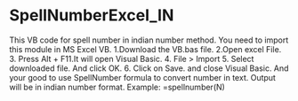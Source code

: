 # SpellNumberExcel_IN
This VB code for spell number in indian number method. You need to import this module in MS Excel VB.
1.Download the VB.bas file.
2.Open excel File.
3. Press Alt + F11.It will open Visual Basic.
4. File > Import
5. Select downloaded file. And click OK.
6. Click on Save. and close Visual Basic.
And your good to use SpellNumber formula to convert number in text. Output will be in indian number format.
Example: =spellnumber(N)

